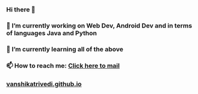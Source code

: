 ### Hi there 👋
### 🔭 I’m currently working on Web Dev, Android Dev and in terms of languages Java and Python
### 🌱 I’m currently learning all of the above
### 📫 How to reach me: [Click here to mail](mailto.vanshikatrivedi@gmail.com)
### [vanshikatrivedi.github.io](vanshikatrivedi.github.io)

<!--
**vanshikatrivedi/vanshikatrivedi** is a ✨ _special_ ✨ repository because its `README.md` (this file) appears on your GitHub profile.

Here are some ideas to get you started:

- 🔭 I’m currently working on ...
- 🌱 I’m currently learning ...
- 👯 I’m looking to collaborate on ...
- 🤔 I’m looking for help with ...
- 💬 Ask me about ...
- 📫 How to reach me: ...
- 😄 Pronouns: ...
- ⚡ Fun fact: ...
-->
